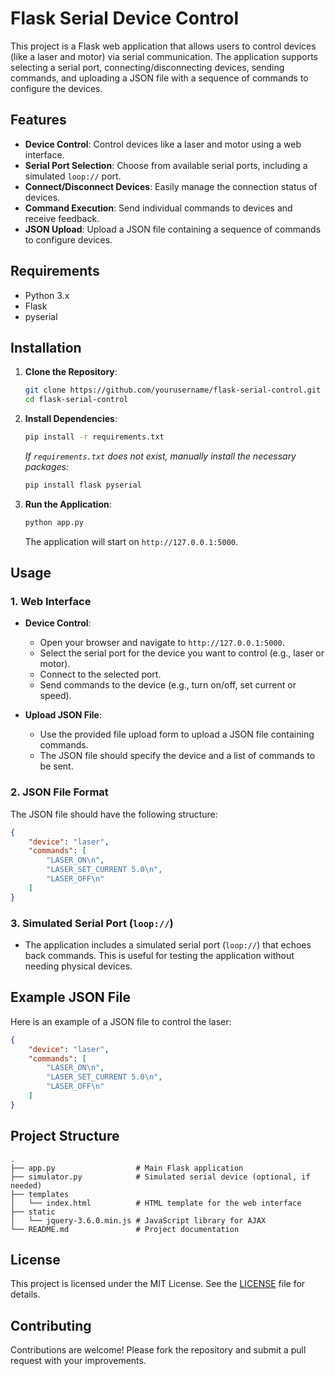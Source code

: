 # Flask Serial Device Control

This project is a Flask web application that allows users to control devices (like a laser and motor) via serial communication. The application supports selecting a serial port, connecting/disconnecting devices, sending commands, and uploading a JSON file with a sequence of commands to configure the devices.

## Features

- **Device Control**: Control devices like a laser and motor using a web interface.
- **Serial Port Selection**: Choose from available serial ports, including a simulated `loop://` port.
- **Connect/Disconnect Devices**: Easily manage the connection status of devices.
- **Command Execution**: Send individual commands to devices and receive feedback.
- **JSON Upload**: Upload a JSON file containing a sequence of commands to configure devices.

## Requirements

- Python 3.x
- Flask
- pyserial

## Installation

1. **Clone the Repository**:
    ```bash
    git clone https://github.com/yourusername/flask-serial-control.git
    cd flask-serial-control
    ```

2. **Install Dependencies**:
    ```bash
    pip install -r requirements.txt
    ```

    *If `requirements.txt` does not exist, manually install the necessary packages:*

    ```bash
    pip install flask pyserial
    ```

3. **Run the Application**:
    ```bash
    python app.py
    ```

    The application will start on `http://127.0.0.1:5000`.

## Usage

### 1. **Web Interface**

- **Device Control**:
    - Open your browser and navigate to `http://127.0.0.1:5000`.
    - Select the serial port for the device you want to control (e.g., laser or motor).
    - Connect to the selected port.
    - Send commands to the device (e.g., turn on/off, set current or speed).

- **Upload JSON File**:
    - Use the provided file upload form to upload a JSON file containing commands.
    - The JSON file should specify the device and a list of commands to be sent.
  
### 2. **JSON File Format**

The JSON file should have the following structure:

```json
{
    "device": "laser",
    "commands": [
        "LASER_ON\n",
        "LASER_SET_CURRENT 5.0\n",
        "LASER_OFF\n"
    ]
}
```

### 3. **Simulated Serial Port (`loop://`)**

- The application includes a simulated serial port (`loop://`) that echoes back commands. This is useful for testing the application without needing physical devices.

## Example JSON File

Here is an example of a JSON file to control the laser:

```json
{
    "device": "laser",
    "commands": [
        "LASER_ON\n",
        "LASER_SET_CURRENT 5.0\n",
        "LASER_OFF\n"
    ]
}
```

## Project Structure

```plaintext
.
├── app.py                  # Main Flask application
├── simulator.py            # Simulated serial device (optional, if needed)
├── templates
│   └── index.html          # HTML template for the web interface
├── static
│   └── jquery-3.6.0.min.js # JavaScript library for AJAX
└── README.md               # Project documentation
```

## License

This project is licensed under the MIT License. See the [LICENSE](LICENSE) file for details.

## Contributing

Contributions are welcome! Please fork the repository and submit a pull request with your improvements.
